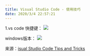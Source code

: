 ```yaml
---
title: Visual Studio Code - 使用技巧
date: 2020/3/4 22:57:21
---
```



1.vs code 快捷键：
![](https://chanchifeng.com/mindoc/uploads/visual_studio_code/images/m_7dd46581fd04f666e0795d2b45f7d80f_r.png)

windows版本：
![](https://chanchifeng.com/mindoc/uploads/visual_studio_code/images/m_01aa0f7a71b49c30c11dd59a4577fb52_r.png)

来源：[isual Studio Code Tips and Tricks](https://code.visualstudio.com/docs/getstarted/tips-and-tricks#vscode "isual Studio Code Tips and Tricks")